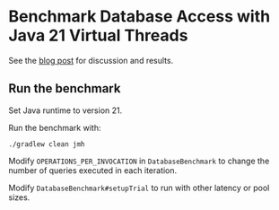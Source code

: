 # Benchmark Database Access with Java 21 Virtual Threads

See the [blog post](https://adi.earth/posts/database-virtual-threads-benchmark/) for discussion and results.

## Run the benchmark

Set Java runtime to version 21.

Run the benchmark with:
```
./gradlew clean jmh
```

Modify `OPERATIONS_PER_INVOCATION` in `DatabaseBenchmark` to change the number of queries executed in each iteration.

Modify `DatabaseBenchmark#setupTrial` to run with other latency or pool sizes.
